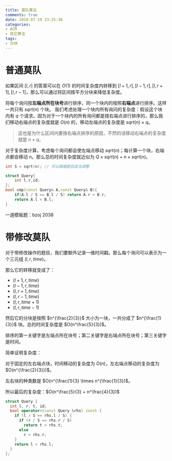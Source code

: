 ```yaml
---
title: 莫队算法
comments: true
date: 2018-07-19 23:25:38
categories:
- ACM
- 其它算法
tags:
- 分块
---
```


# 普通莫队

如果区间 $[l,r]$ 的答案可以在 $O(1)$ 的时间复杂度内转移到 $[l+1,r], [l-1,r], [l, r+1], [l, r-1]$，那么可以通过将区间按平方分块来降低复杂度。

将每个询问按**左端点所在块号**进行排序，同一个块内的按照**右端点**进行排序。这样一共只有 $sqrt(n)$ 个块。 我们考虑处理一个块内所有询问的复杂度：假设这个块内有 $q$ 个请求。因为对于一个块内的所有询问都是按右端点进行排序的，那么我们移动右端点的复杂度就是 $O(n)$ 的，移动左端点的复杂度是 $sqrt(n) \times q$。
>这也是为什么区间内要按右端点排序的原因，不然的话移动右端点的复杂度就是 $n \times q$。

对于复杂度计算，考虑每个询问都会使左端点移动 $sqrt(n)$；每计算一个块，右端点都会移动 $n$。那么总的时间复杂度就近似为 $Q \times sqrt(n) + n \times sqrt(n)$。


```cpp
int S = sqrt(n); // 可以根据题目适当调整

struct Query{
    int l,r,id;
};
bool cmp(const Query& A,const Query& B){
    if(A.l / S == B.l / S) return A.r < B.r;
    return A.l < B.l;
}
```


一道模板题：bzoj 2038

# 带修改莫队

对于带修改操作的题目，我们要额外记录一维时间戳。那么每个询问可以表示为一个三元组 $(l,r,time)$。

那么它的转移就变成了：
- $(l+1,r,time)$
- $(l-1,r,time)$
- $(l,r+1,time)$
- $(l,r-1,time)$
- $(l,r,time+1)$
- $(l,r,time-1)$

然后它的分块是按照 $n^{\frac{2}{3}}$ 大小为一块，一共分成了 $n^{\frac{1}{3}}$ 块。总的时间复杂度是 $O(n^\frac{5}{3})$。

排序的第一关键字是左端点所在块号；第二关键字是右端点所在块号；第三关键字是时间。

简单证明复杂度：

对于固定的左右端点块，时间移动的复杂度为 $O(n)$，左右端点移动的复杂度为 $O(n^{\frac{2}{3}})$。

左右块的种类数是 $O(n^{\frac{1}{3} \times n^{\frac{1}{3})$。

所以最后的复杂度：$O(n^\frac{5}{3} + n^\frac{4}{3})$

```cpp
struct Query {
  int l, r, t, id;
  bool operator<(const Query &rhs) const {
    if (l / S == rhs.l / S) {
      if (r / S == rhs.r / S)
        return t < rhs.t;
      else
        r < rhs.r;
    }
    return l < rhs.l;
  }
};
```